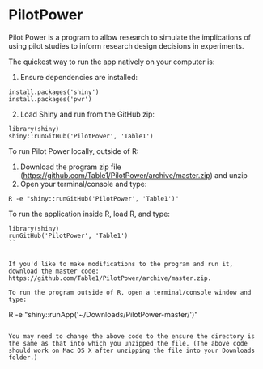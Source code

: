 PilotPower
==========

Pilot Power is a program to allow research to simulate the implications of using pilot studies to inform research design decisions in experiments.

The quickest way to run the app natively on your computer is:

1. Ensure dependencies are installed:

```
install.packages('shiny')
install.packages('pwr')
```

2. Load Shiny and run from the GitHub zip:

```
library(shiny)
shiny::runGitHub('PilotPower', 'Table1')
```

To run Pilot Power locally, outside of R:

1. Download the program zip file (https://github.com/Table1/PilotPower/archive/master.zip) and unzip
2. Open your terminal/console and type:

```
R -e "shiny::runGitHub('PilotPower', 'Table1')"
```

To run the application inside R, load R, and type:

```
library(shiny)
runGitHub('PilotPower', 'Table1')
``


If you'd like to make modifications to the program and run it, download the master code:  https://github.com/Table1/PilotPower/archive/master.zip. 

To run the program outside of R, open a terminal/console window and type:

```
R -e "shiny::runApp('~/Downloads/PilotPower-master/')"
```

You may need to change the above code to the ensure the directory is the same as that into which you unzipped the file. (The above code should work on Mac OS X after unzipping the file into your Downloads folder.)